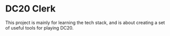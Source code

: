 # DC20 Clerk

This project is mainly for learning the tech stack, and is about creating a set of useful tools for playing DC20.
